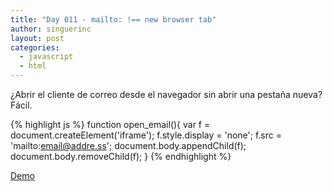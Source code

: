 ```yaml
---
title: "Day 011 - mailto: !== new browser tab"
author: singuerinc
layout: post
categories:
  - javascript
  - html
---
```

 &iquest;Abrir el cliente de correo desde el navegador sin abrir una pesta&ntilde;a nueva? F&aacute;cil.

{% highlight js %}
function open_email(){
    var f = document.createElement('iframe');
    f.style.display = 'none';
    f.src = 'mailto:email@addre.ss';
    document.body.appendChild(f);
    document.body.removeChild(f);
}
{% endhighlight %}

<a href="/code/day-011/index.html" target="_blank">Demo</a>